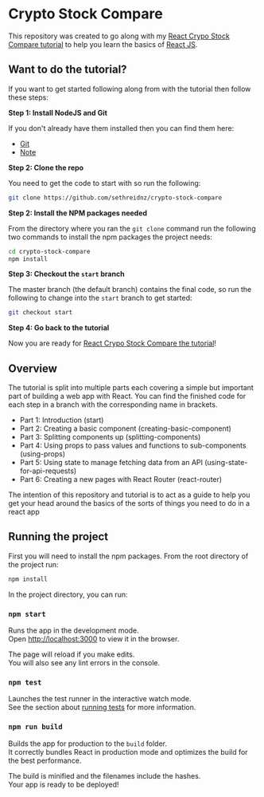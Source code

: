 # Crypto Stock Compare

This repository was created to go along with my [React Crypo Stock Compare tutorial](https://sethreid.co.nz/react-crypto-indroduction-to-react/) to help you learn the basics of [React JS](https://reactjs.org/).

## Want to do the tutorial?

If you want to get started following along from with the tutorial then follow these steps:

**Step 1: Install NodeJS and Git**

If you don't already have them installed then you can find them here:

- [Git](https://git-scm.com/book/en/v2/Getting-Started-Installing-Git)
- [Note](https://nodejs.org/en/download/)

**Step 2: Clone the repo**

You need to get the code to start with so run the following:

```bash
git clone https://github.com/sethreidnz/crypto-stock-compare
```

**Step 2: Install the NPM packages needed**

From the directory where you ran the `git clone` command run the following two commands to install the npm packages the project needs:

```bash
cd crypto-stock-compare
npm install 
```

**Step 3: Checkout the `start` branch**

The master branch (the default branch) contains the final code, so run the following to change into the `start` branch to get started:

```bash
git checkout start
```

**Step 4: Go back to the tutorial**

Now you are ready for [React Crypo Stock Compare the tutorial](https://sethreid.co.nz/react-crypto-indroduction-to-react/)!

## Overview

The tutorial is split into multiple parts each covering a simple but important part of building a web app with React. You can find the finished code for each step in a branch with the corresponding name in brackets.

- Part 1: Introduction (start)
- Part 2: Creating a basic component (creating-basic-component)
- Part 3: Splitting components up (splitting-components)
- Part 4: Using props to pass values and functions to sub-components (using-props)
- Part 5: Using state to manage fetching data from an API (using-state-for-api-requests)
- Part 6: Creating a new pages with React Router (react-router)

The intention of this repository and tutorial is to act as a guide to help you get your head around the basics of the sorts of things you need to do in a react app

## Running the project

First you will need to install the npm packages. From the root directory of the project run:

```bash
npm install
```

In the project directory, you can run:

### `npm start`

Runs the app in the development mode.<br>
Open [http://localhost:3000](http://localhost:3000) to view it in the browser.

The page will reload if you make edits.<br>
You will also see any lint errors in the console.

### `npm test`

Launches the test runner in the interactive watch mode.<br>
See the section about [running tests](#running-tests) for more information.

### `npm run build`

Builds the app for production to the `build` folder.<br>
It correctly bundles React in production mode and optimizes the build for the best performance.

The build is minified and the filenames include the hashes.<br>
Your app is ready to be deployed!